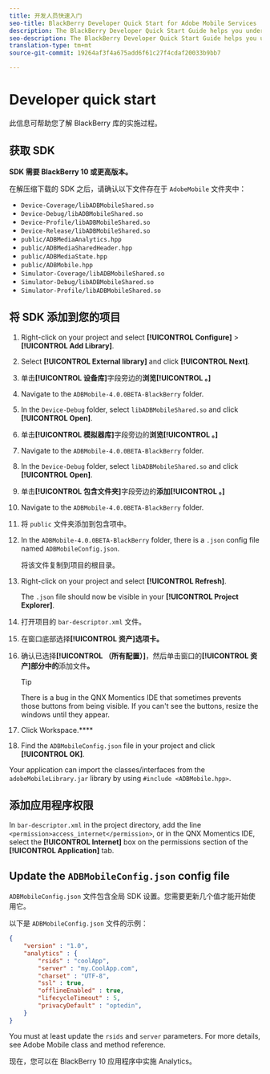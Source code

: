 ```yaml
---
title: 开发人员快速入门
seo-title: BlackBerry Developer Quick Start for Adobe Mobile Services
description: The BlackBerry Developer Quick Start Guide helps you understand the process to implement the BlackBerry library for Adobe Mobile Services.
seo-description: The BlackBerry Developer Quick Start Guide helps you understand the process to implement the BlackBerry library for Adobe Mobile Services.
translation-type: tm+mt
source-git-commit: 19264af3f4a675add6f61c27f4cdaf20033b9bb7

---
```



# Developer quick start

此信息可帮助您了解 BlackBerry 库的实施过程。

## 获取 SDK

**SDK 需要 BlackBerry 10 或更高版本。**

在解压缩下载的 SDK 之后，请确认以下文件存在于 `AdobeMobile` 文件夹中：

* `Device-Coverage/libADBMobileShared.so`
* `Device-Debug/libADBMobileShared.so`
* `Device-Profile/libADBMobileShared.so`
* `Device-Release/libADBMobileShared.so`
* `public/ADBMediaAnalytics.hpp`
* `public/ADBMediaSharedHeader.hpp`
* `public/ADBMediaState.hpp`
* `public/ADBMobile.hpp`
* `Simulator-Coverage/libADBMobileShared.so`
* `Simulator-Debug/libADBMobileShared.so`
* `Simulator-Profile/libADBMobileShared.so`

## 将 SDK 添加到您的项目

1. Right-click on your project and select **[!UICONTROL Configure]** &gt; **[!UICONTROL Add Library]**.
1. Select **[!UICONTROL External library]** and click **[!UICONTROL Next]**.
1. 单击&#x200B;**[!UICONTROL 设备库]**&#x200B;字段旁边的&#x200B;**浏览[!UICONTROL 。]**
1. Navigate to the `ADBMobile-4.0.0BETA-BlackBerry` folder.
1. In the `Device-Debug` folder, select `libADBMobileShared.so` and click **[!UICONTROL Open]**.
1. 单击&#x200B;**[!UICONTROL 模拟器库]**&#x200B;字段旁边的&#x200B;**浏览[!UICONTROL 。]**
1. Navigate to the `ADBMobile-4.0.0BETA-BlackBerry` folder.
1. In the `Device-Debug` folder, select `libADBMobileShared.so` and click **[!UICONTROL Open]**.
1. 单击&#x200B;**[!UICONTROL 包含文件夹]**&#x200B;字段旁边的&#x200B;**添加[!UICONTROL 。]**
1. Navigate to the `ADBMobile-4.0.0BETA-BlackBerry` folder.
1. 将 `public` 文件夹添加到包含项中。
1. In the `ADBMobile-4.0.0BETA-BlackBerry` folder, there is a `.json` config file named `ADBMobileConfig.json`.

   将该文件复制到项目的根目录。
1. Right-click on your project and select **[!UICONTROL Refresh]**.

   The `.json` file should now be visible in your **[!UICONTROL Project Explorer]**.
1. 打开项目的 `bar-descriptor.xml` 文件。
1. 在窗口底部选择&#x200B;**[!UICONTROL 资产]选项卡。**
1. 确认已选择&#x200B;**[!UICONTROL （所有配置）]**，然后单击窗口的&#x200B;**[!UICONTROL 资产]部分中的**&#x200B;添加文件&#x200B;**。**
   >[!TIP]
   >
   >There is a bug in the QNX Momentics IDE that sometimes prevents those buttons from being visible. If you can't see the buttons, resize the windows until they appear.

1. Click Workspace.****
1. Find the `ADBMobileConfig.json` file in your project and click **[!UICONTROL OK]**.

Your application can import the classes/interfaces from the `adobeMobileLibrary.jar` library by using `#include <ADBMobile.hpp>`.

## 添加应用程序权限

In `bar-descriptor.xml` in the project directory, add the line `<permission>access_internet</permission>`, or in the QNX Momentics IDE, select the **[!UICONTROL Internet]** box on the permissions section of the **[!UICONTROL Application]** tab.

## Update the `ADBMobileConfig.json` config file

`ADBMobileConfig.json` 文件包含全局 SDK 设置。您需要更新几个值才能开始使用它。

以下是 `ADBMobileConfig.json` 文件的示例：

```json
{
    "version" : "1.0",
    "analytics" : {
        "rsids" : "coolApp",
        "server" : "my.CoolApp.com",
        "charset" : "UTF-8",
        "ssl" : true,
        "offlineEnabled" : true,
        "lifecycleTimeout" : 5,
        "privacyDefault" : "optedin",
    }
}
```

You must at least update the `rsids` and `server` parameters. For more details, see Adobe Mobile class and method reference.[](/help/blackberry/methods.md)

现在，您可以在 BlackBerry 10 应用程序中实施 Analytics。
